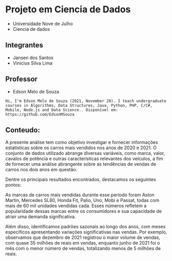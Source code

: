 # **Projeto em Ciencia de Dados**
* Universidade Nove de Julho
* Ciencia de dados


## Integrantes
* Jansen dos Santos
* Vinicius Silva Lima


## Professor
* Edson Melo de Souza

```
Hi, I'm Edson Melo de Souza (2021, November 20). I teach undergraduate courses in Algorithms, Data Structures, Java, Python, PHP, C/C#, Mobile, Node.js and Data Science.. Disponível em: https://github.com/EdsonMSouza
```

## Conteudo:
A presente análise tem como objetivo investigar e fornecer informações estatísticas sobre os carros mais vendidos nos anos de 2020 e 2021. O conjunto de dados utilizado abrange diversas variáveis, como marca, valor, cavalos de potência e outras características relevantes dos veículos, a fim de fornecer uma análise abrangente sobre as tendências de vendas de carros nos dois anos em questão.

Dentre os principais resultados encontrados, destacamos os seguintes pontos:

As marcas de carros mais vendidas durante esse período foram Aston Martin, Mercedes SL80, Honda Fit, Palio, Uno, Mobi e Passat, todas com mais de 60 mil unidades vendidas cada. Esses números refletem a popularidade dessas marcas entre os consumidores e sua capacidade de atrair uma demanda significativa.

Além disso, identificamos padrões sazonais ao longo dos anos, com meses específicos apresentando variações significativas nas vendas. Por exemplo, observamos que dezembro de 2021 registrou o maior volume de vendas, com quase 35 milhões de reais em vendas, enquanto junho de 2021 foi o mês com o menor número de vendas, totalizando menos de 5 milhões de reais.
